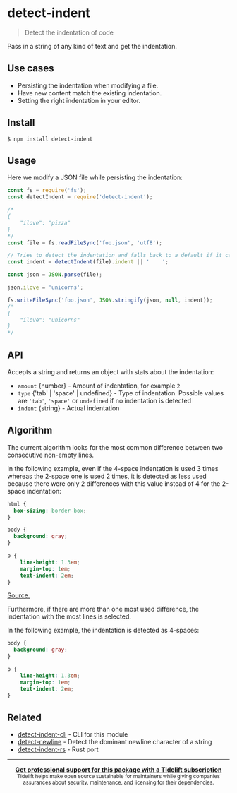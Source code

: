 # detect-indent

> Detect the indentation of code

Pass in a string of any kind of text and get the indentation.


## Use cases

- Persisting the indentation when modifying a file.
- Have new content match the existing indentation.
- Setting the right indentation in your editor.


## Install

```
$ npm install detect-indent
```


## Usage

Here we modify a JSON file while persisting the indentation:

```js
const fs = require('fs');
const detectIndent = require('detect-indent');

/*
{
    "ilove": "pizza"
}
*/
const file = fs.readFileSync('foo.json', 'utf8');

// Tries to detect the indentation and falls back to a default if it can't
const indent = detectIndent(file).indent || '    ';

const json = JSON.parse(file);

json.ilove = 'unicorns';

fs.writeFileSync('foo.json', JSON.stringify(json, null, indent));
/*
{
    "ilove": "unicorns"
}
*/
```


## API

Accepts a string and returns an object with stats about the indentation:

* `amount` {number} - Amount of indentation, for example `2`
* `type` {'tab' | 'space' | undefined} - Type of indentation. Possible values are `'tab'`, `'space'` or `undefined` if no indentation is detected
* `indent` {string} - Actual indentation


## Algorithm

The current algorithm looks for the most common difference between two consecutive non-empty lines.

In the following example, even if the 4-space indentation is used 3 times whereas the 2-space one is used 2 times, it is detected as less used because there were only 2 differences with this value instead of 4 for the 2-space indentation:

```css
html {
  box-sizing: border-box;
}

body {
  background: gray;
}

p {
    line-height: 1.3em;
    margin-top: 1em;
    text-indent: 2em;
}
```

[Source.](https://medium.com/@heatherarthur/detecting-code-indentation-eff3ed0fb56b#3918)

Furthermore, if there are more than one most used difference, the indentation with the most lines is selected.

In the following example, the indentation is detected as 4-spaces:

```css
body {
  background: gray;
}

p {
    line-height: 1.3em;
    margin-top: 1em;
    text-indent: 2em;
}
```


## Related

- [detect-indent-cli](https://github.com/sindresorhus/detect-indent-cli) - CLI for this module
- [detect-newline](https://github.com/sindresorhus/detect-newline) - Detect the dominant newline character of a string
- [detect-indent-rs](https://github.com/stefanpenner/detect-indent-rs) - Rust port


---

<div align="center">
  <b>
    <a href="https://tidelift.com/subscription/pkg/npm-detect-indent?utm_source=npm-detect-indent&utm_medium=referral&utm_campaign=readme">Get professional support for this package with a Tidelift subscription</a>
  </b>
  <br>
  <sub>
    Tidelift helps make open source sustainable for maintainers while giving companies<br>assurances about security, maintenance, and licensing for their dependencies.
  </sub>
</div>
